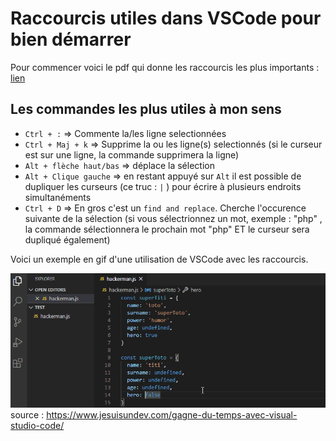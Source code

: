# Raccourcis utiles dans VSCode pour bien démarrer

Pour commencer voici le pdf qui donne les raccourcis les plus importants : [lien](https://code.visualstudio.com/shortcuts/keyboard-shortcuts-windows.pdf)  

## Les commandes les plus utiles à mon sens


- `Ctrl + :` => Commente la/les ligne selectionnées
- `Ctrl + Maj + k` => Supprime la ou les ligne(s) selectionnés (si le curseur est sur une ligne, la commande supprimera la ligne)
- `Alt + flèche haut/bas` => déplace la sélection
- `Alt + Clique gauche` => en restant appuyé sur `Alt` il est possible de dupliquer les curseurs (ce truc : `|` ) pour écrire à plusieurs endroits simultanéments
- `Ctrl + D` => En gros c'est un `find and replace`. Cherche l'occurence suivante de la sélection (si vous sélectrionnez un mot, exemple : "php" , la commande sélectionnera le prochain mot "php" ET le curseur sera dupliqué également)


Voici un exemple en gif d'une utilisation de VSCode avec les raccourcis.

![ici](./medias/demonstration.gif)  
source : https://www.jesuisundev.com/gagne-du-temps-avec-visual-studio-code/
